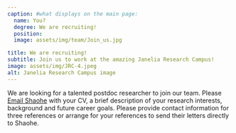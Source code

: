 ```yaml
---
caption: #what displays on the main page:
  name: You?
  degree: We are recruiting!
  position:
  image: assets/img/team/Join_us.jpg

title: We are recruiting!
subtitle: Join us to work at the amazing Janelia Research Campus!
image: assets/img/JRC-4.jpeg
alt: Janelia Research Campus image
---
```


We are looking for a talented postdoc researcher to join our team. Please <a href="mailto:shaohewanglab@gmail.com" target="_blank">Email Shaohe</a> with your CV, a brief description of your research interests, background and future career goals. Please provide contact information for three references or arrange for your references to send their letters directly to Shaohe.
